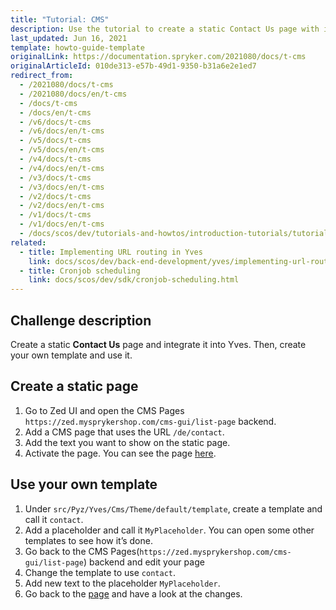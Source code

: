 ```yaml
---
title: "Tutorial: CMS"
description: Use the tutorial to create a static Contact Us page with its own template and integrate it to Yves.
last_updated: Jun 16, 2021
template: howto-guide-template
originalLink: https://documentation.spryker.com/2021080/docs/t-cms
originalArticleId: 010de313-e57b-49d1-9350-b31a6e2e1ed7
redirect_from:
  - /2021080/docs/t-cms
  - /2021080/docs/en/t-cms
  - /docs/t-cms
  - /docs/en/t-cms
  - /v6/docs/t-cms
  - /v6/docs/en/t-cms
  - /v5/docs/t-cms
  - /v5/docs/en/t-cms
  - /v4/docs/t-cms
  - /v4/docs/en/t-cms
  - /v3/docs/t-cms
  - /v3/docs/en/t-cms
  - /v2/docs/t-cms
  - /v2/docs/en/t-cms
  - /v1/docs/t-cms
  - /v1/docs/en/t-cms
  - /docs/scos/dev/tutorials-and-howtos/introduction-tutorials/tutorial-cms.html
related:
  - title: Implementing URL routing in Yves
    link: docs/scos/dev/back-end-development/yves/implementing-url-routing-in-yves.html
  - title: Cronjob scheduling
    link: docs/scos/dev/sdk/cronjob-scheduling.html
---
```


<!--used to be: http://spryker.github.io/challenge/cms/-->

## Challenge description

Create a static **Contact Us** page and integrate it into Yves. Then, create your own template and use it.

## Create a static page

1. Go to Zed UI and open the CMS Pages `https://zed.mysprykershop.com/cms-gui/list-page` backend.
2. Add a CMS page that uses the URL `/de/contact`.
3. Add the text you want to show on the static page.
4. Activate the page.
   You can see the page [here](https://mysprykershop.com/de/contact).

## Use your own template

1. Under `src/Pyz/Yves/Cms/Theme/default/template`, create a template and call it `contact`.
2. Add a placeholder and call it `MyPlaceholder`. You can open some other templates to see how it’s done.
3. Go back to the CMS Pages(`https://zed.mysprykershop.com/cms-gui/list-page`) backend and edit your page
4. Change the template to use `contact`.
5. Add new text to the placeholder `MyPlaceholder`.
6. Go back to the [page](https://mysprykershop.com/de/contact) and have a look at the changes.
